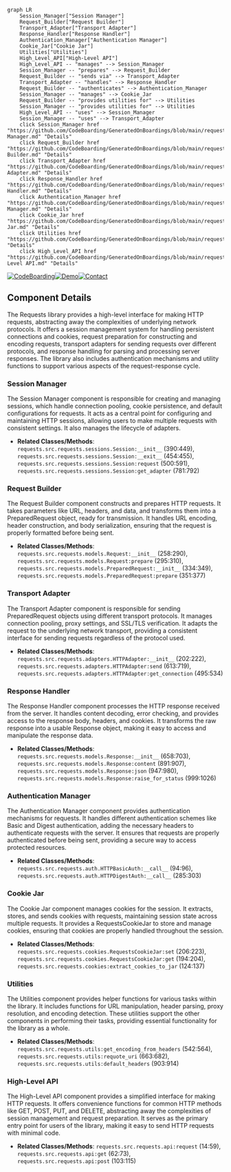 ```mermaid
graph LR
    Session_Manager["Session Manager"]
    Request_Builder["Request Builder"]
    Transport_Adapter["Transport Adapter"]
    Response_Handler["Response Handler"]
    Authentication_Manager["Authentication Manager"]
    Cookie_Jar["Cookie Jar"]
    Utilities["Utilities"]
    High_Level_API["High-Level API"]
    High_Level_API -- "manages" --> Session_Manager
    Session_Manager -- "prepares" --> Request_Builder
    Request_Builder -- "sends via" --> Transport_Adapter
    Transport_Adapter -- "handles" --> Response_Handler
    Request_Builder -- "authenticates" --> Authentication_Manager
    Session_Manager -- "manages" --> Cookie_Jar
    Request_Builder -- "provides utilities for" --> Utilities
    Session_Manager -- "provides utilities for" --> Utilities
    High_Level_API -- "uses" --> Session_Manager
    Session_Manager -- "uses" --> Transport_Adapter
    click Session_Manager href "https://github.com/CodeBoarding/GeneratedOnBoardings/blob/main/requests/Session Manager.md" "Details"
    click Request_Builder href "https://github.com/CodeBoarding/GeneratedOnBoardings/blob/main/requests/Request Builder.md" "Details"
    click Transport_Adapter href "https://github.com/CodeBoarding/GeneratedOnBoardings/blob/main/requests/Transport Adapter.md" "Details"
    click Response_Handler href "https://github.com/CodeBoarding/GeneratedOnBoardings/blob/main/requests/Response Handler.md" "Details"
    click Authentication_Manager href "https://github.com/CodeBoarding/GeneratedOnBoardings/blob/main/requests/Authentication Manager.md" "Details"
    click Cookie_Jar href "https://github.com/CodeBoarding/GeneratedOnBoardings/blob/main/requests/Cookie Jar.md" "Details"
    click Utilities href "https://github.com/CodeBoarding/GeneratedOnBoardings/blob/main/requests/Utilities.md" "Details"
    click High_Level_API href "https://github.com/CodeBoarding/GeneratedOnBoardings/blob/main/requests/High-Level API.md" "Details"
```
[![CodeBoarding](https://img.shields.io/badge/Generated%20by-CodeBoarding-9cf?style=flat-square)](https://github.com/CodeBoarding/GeneratedOnBoardings)[![Demo](https://img.shields.io/badge/Try%20our-Demo-blue?style=flat-square)](https://www.codeboarding.org/demo)[![Contact](https://img.shields.io/badge/Contact%20us%20-%20codeboarding@gmail.com-lightgrey?style=flat-square)](mailto:codeboarding@gmail.com)

## Component Details

The Requests library provides a high-level interface for making HTTP requests, abstracting away the complexities of underlying network protocols. It offers a session management system for handling persistent connections and cookies, request preparation for constructing and encoding requests, transport adapters for sending requests over different protocols, and response handling for parsing and processing server responses. The library also includes authentication mechanisms and utility functions to support various aspects of the request-response cycle.

### Session Manager
The Session Manager component is responsible for creating and managing sessions, which handle connection pooling, cookie persistence, and default configurations for requests. It acts as a central point for configuring and maintaining HTTP sessions, allowing users to make multiple requests with consistent settings. It also manages the lifecycle of adapters.
- **Related Classes/Methods**: `requests.src.requests.sessions.Session:__init__` (390:449), `requests.src.requests.sessions.Session:__exit__` (454:455), `requests.src.requests.sessions.Session:request` (500:591), `requests.src.requests.sessions.Session:get_adapter` (781:792)

### Request Builder
The Request Builder component constructs and prepares HTTP requests. It takes parameters like URL, headers, and data, and transforms them into a PreparedRequest object, ready for transmission. It handles URL encoding, header construction, and body serialization, ensuring that the request is properly formatted before being sent.
- **Related Classes/Methods**: `requests.src.requests.models.Request:__init__` (258:290), `requests.src.requests.models.Request:prepare` (295:310), `requests.src.requests.models.PreparedRequest:__init__` (334:349), `requests.src.requests.models.PreparedRequest:prepare` (351:377)

### Transport Adapter
The Transport Adapter component is responsible for sending PreparedRequest objects using different transport protocols. It manages connection pooling, proxy settings, and SSL/TLS verification. It adapts the request to the underlying network transport, providing a consistent interface for sending requests regardless of the protocol used.
- **Related Classes/Methods**: `requests.src.requests.adapters.HTTPAdapter:__init__` (202:222), `requests.src.requests.adapters.HTTPAdapter:send` (613:719), `requests.src.requests.adapters.HTTPAdapter:get_connection` (495:534)

### Response Handler
The Response Handler component processes the HTTP response received from the server. It handles content decoding, error checking, and provides access to the response body, headers, and cookies. It transforms the raw response into a usable Response object, making it easy to access and manipulate the response data.
- **Related Classes/Methods**: `requests.src.requests.models.Response:__init__` (658:703), `requests.src.requests.models.Response:content` (891:907), `requests.src.requests.models.Response:json` (947:980), `requests.src.requests.models.Response:raise_for_status` (999:1026)

### Authentication Manager
The Authentication Manager component provides authentication mechanisms for requests. It handles different authentication schemes like Basic and Digest authentication, adding the necessary headers to authenticate requests with the server. It ensures that requests are properly authenticated before being sent, providing a secure way to access protected resources.
- **Related Classes/Methods**: `requests.src.requests.auth.HTTPBasicAuth:__call__` (94:96), `requests.src.requests.auth.HTTPDigestAuth:__call__` (285:303)

### Cookie Jar
The Cookie Jar component manages cookies for the session. It extracts, stores, and sends cookies with requests, maintaining session state across multiple requests. It provides a RequestsCookieJar to store and manage cookies, ensuring that cookies are properly handled throughout the session.
- **Related Classes/Methods**: `requests.src.requests.cookies.RequestsCookieJar:set` (206:223), `requests.src.requests.cookies.RequestsCookieJar:get` (194:204), `requests.src.requests.cookies:extract_cookies_to_jar` (124:137)

### Utilities
The Utilities component provides helper functions for various tasks within the library. It includes functions for URL manipulation, header parsing, proxy resolution, and encoding detection. These utilities support the other components in performing their tasks, providing essential functionality for the library as a whole.
- **Related Classes/Methods**: `requests.src.requests.utils:get_encoding_from_headers` (542:564), `requests.src.requests.utils:requote_uri` (663:682), `requests.src.requests.utils:default_headers` (903:914)

### High-Level API
The High-Level API component provides a simplified interface for making HTTP requests. It offers convenience functions for common HTTP methods like GET, POST, PUT, and DELETE, abstracting away the complexities of session management and request preparation. It serves as the primary entry point for users of the library, making it easy to send HTTP requests with minimal code.
- **Related Classes/Methods**: `requests.src.requests.api:request` (14:59), `requests.src.requests.api:get` (62:73), `requests.src.requests.api:post` (103:115)